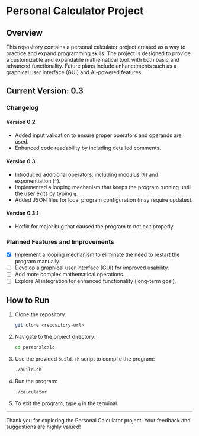 # Personal Calculator Project

## Overview
This repository contains a personal calculator project created as a way to practice and expand programming skills. The project is designed to provide a customizable and expandable mathematical tool, with both basic and advanced functionality. Future plans include enhancements such as a graphical user interface (GUI) and AI-powered features.

## Current Version: 0.3

### Changelog
#### Version 0.2
- Added input validation to ensure proper operators and operands are used.
- Enhanced code readability by including detailed comments.

#### Version 0.3
- Introduced additional operators, including modulus (`%`) and exponentiation (`^`).
- Implemented a looping mechanism that keeps the program running until the user exits by typing `q`.
- Added JSON files for local program configuration (may require updates).

#### Version 0.3.1
- Hotfix for major bug that caused the program to not exit properly.

### Planned Features and Improvements
- [x] Implement a looping mechanism to eliminate the need to restart the program manually.
- [ ] Develop a graphical user interface (GUI) for improved usability.
- [ ] Add more complex mathematical operations.
- [ ] Explore AI integration for enhanced functionality (long-term goal).

## How to Run
1. Clone the repository:
   ```bash
   git clone <repository-url>
   ```
2. Navigate to the project directory:
   ```bash
   cd personalcalc
   ```
3. Use the provided `build.sh` script to compile the program:
   ```bash
   ./build.sh
   ```
4. Run the program:
   ```bash
   ./calculator
   ```
5. To exit the program, type `q` in the terminal.

---

Thank you for exploring the Personal Calculator project. Your feedback and suggestions are highly valued!

